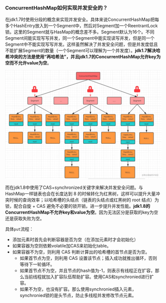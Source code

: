 ### ConcurrentHashMap如何实现并发安全的？
在jdk1.7时使用分段的概念来实现并发安全。具体来说ConcurrentHashMap把每多个HashEntry放入到一个Segment中，然后对Segment加一个ReentrantLock锁。这里的Segment就与HasMap的概念差不多。Segment默认为16个。不同Segment间能实现写写并发，同一个Segment中能实现读写并发，但是同一个Segment中不能实现写写并发。这样虽然解决了并发安全问题，但是并发度低且不能扩展Segment的数量（一个Segment可以理解为一个并发度）。**jdk1.7解决哈希冲突的方法是使用“再哈希法”，并且jdk1.7的ConcurrentHashMap允许key为空而不允许value为空**。

![alt text](./images/java1.7的并发安全map.png)

而在jdk1.8中使用了CAS+synchronized关键字来解决并发安全问题。与HashMap一样链表也会在长度达到 8 的时候转化为红黑树，这样可以提升大量冲突时候的查询效率；以哈希槽的头结点（链表的头结点或红黑树的 root 结点）为锁，配合自旋 + CAS 避免不必要的锁开销，进一步提升并发性能。**jdk1.8的ConcurrentHashMap不允许key和value为空**。因为无法区分是获取的key为空还是获取失败为空。

具体`put`流程：
- 添加元素时首先会判断容器是否为空（在添加元素时才会初始化）
- 如果容器为空则依赖volatile加CAS来初始化table。
- 如果容器不为空，则利用 CAS 判断计算出的哈希槽的首节点是否为空。
  - 如果首节点为空，则利用 CAS 设置该节点；插入成功就推出循环，否则等待下一轮循环。
  - 如果首节点不为空，并且节点的hash值为-1，则表示有线程正在扩容，那么当前线程就加入扩容队伍帮助扩容。使用CAS和synchronied进行扩容。
  - 如果不为空，也没有扩容。那么使用synchronied插入元素，synchronied锁的是头节点，防止多线程并发修改节点元素。